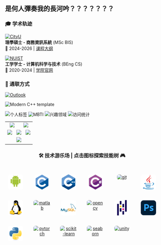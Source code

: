 ## 是何人彈奏我的長河吟？？？？？？？
<!-- <div style="float: right; margin: 20px 0 20px 40px; position: relative; z-index: 1;">
  <img width="320" 
       src="image/mirai.jpg" 
       style="
           border-radius: 20px; 
           box-shadow: 0 4px 8px rgba(0,0,0,0.1);
           border: 3px solid #f0f0f0;
           transform: rotate(2deg);
       ">
</div> -->
<div style="max-width: 560px;">

### 🎓 学术轨迹
[![CityU](https://img.shields.io/badge/香港城市大學(東莞)-商學院%20|%20資訊系統學系-AC145A?style=flat-square&logo=bank&logoColor=white)](https://www.cb.cityu.edu.hk/is)  
**理學碩士 - 商務資訊系統** (MSc BIS)  
📅 2024-2026 | [课程大纲](https://www.cb.cityu.edu.hk/is/postgraduate-degrees/taught-postgraduate/msc-business-information-systems)

[![NUIST](https://img.shields.io/badge/南京信息工程大学-计算机学院、网络空间安全学院-004080?style=flat-square&logo=shield&logoColor=white)](http://scs.nuist.edu.cn/)  
**工学学士 - 计算机科学与技术** (BEng CS)  
📅 2020-2024 | [学院官网](http://scs.nuist.edu.cn/)

### 📮 通联方式
[![Outlook](https://img.shields.io/badge/个人邮箱-wjw20020209@outlook.com-0072C6?style=flat-square&logo=microsoft-outlook)](mailto:wjw20020209@outlook.com)

</div>

<div>

![Modern C++ template][github-sub-title:img]

<!-- [![Anurag's GitHub stats](https://github-readme-stats.vercel.app/api?username=yukito0209&show_icons=true&theme=transparent&count_private=true&include_all_commits=true&card_width=40)](https://space.bilibili.com/13845177) -->

<!-- [![Top Langs](https://github-readme-stats.vercel.app/api/top-langs/?username=yukito0209&layout=compact&card_width=437)](https://space.bilibili.com/13845177) -->

![个人标签](https://img.shields.io/badge/喜欢-%F0%9F%90%8F%E6%91%B8%E9%B1%BC-89CFF0?style=flat) 
![MBTI](https://img.shields.io/badge/MBTI-%F0%9F%A4%94INFJ-9ED8D8?style=flat) 
![兴趣领域](https://img.shields.io/badge/爱好-%F0%9F%8E%AD%E5%8A%A8%E6%BC%AB+%F0%9F%93%B8%E6%91%84%E5%BD%B1-FFB6C1)
![访问统计](https://komarev.com/ghpvc/?username=yukito0209&color=9F7AEA&style=flat-square&abbreviated=true)

</div>


[github-sub-title:img]: https://readme-typing-svg.herokuapp.com?font=Fira+Code&size=24&duration=3000&pause=3000&color=F7B4E0&center=true&vCenter=true&multiline=true&width=435&height=85&lines=Kerwin+Wang;Stay+young%2C+stay+simple!


<table width="100%" align="center">
  <tr>
    <td colspan="3" align="center"><a href="https://github.com/anuraghazra/github-readme-stats">
      <picture>
        <source
          srcset="https://github-readme-stats.vercel.app/api?username=yukito0209&show_icons=true&hide_border=true&count_private=true&include_all_commits=true&number_format=long&bg_color=00000000&theme=dark"
          media="(prefers-color-scheme: dark)" />
        <source
          srcset="https://github-readme-stats.vercel.app/api?username=yukito0209&show_icons=true&hide_border=true&count_private=true&include_all_commits=true&number_format=long&bg_color=00000000"
          media="(prefers-color-scheme: light), (prefers-color-scheme: no-preference)" />
        <img src="https://github-readme-stats.vercel.app/api?username=yukito0209&show_icons=true&hide_border=true&count_private=true&include_all_commits=true&number_format=long" height="100%" />
      </picture>
    </a></td>
    <td colspan="3" align="center"><a href="https://github.com/denvercoder1/github-readme-streak-stats">
      <picture>
        <source
          srcset="https://github-readme-streak-stats-mirror.vercel.app/?user=yukito0209&mode=weekly&hide_border=true&background=00000000&theme=dark"
          media="(prefers-color-scheme: dark)" />
        <source
          srcset="https://github-readme-streak-stats-mirror.vercel.app/?user=yukito0209&mode=weekly&hide_border=true&background=00000000"
          media="(prefers-color-scheme: light), (prefers-color-scheme: no-preference)" />
        <img src="https://github-readme-streak-stats-mirror.vercel.app/?user=yukito0209&mode=weekly&hide_border=true" height="100%" />
      </picture>
    </a></td>
  </tr>
  <tr>
<!-- Thanks @zetaloop! -->
    <td colspan="2" align="center"><a href="https://github.com/vn7n24fzkq/github-profile-summary-cards">
      <picture>
        <source
          srcset="http://github-profile-summary-cards-mirror.vercel.app/api/cards/repos-per-language?username=yukito0209&border_color=0000&bg_color=0000&theme=nord_dark"
          media="(prefers-color-scheme: dark)" />
        <source
          srcset="http://github-profile-summary-cards-mirror.vercel.app/api/cards/repos-per-language?username=yukito0209&border_color=0000&bg_color=0000&theme=nord_bright"
          media="(prefers-color-scheme: light), (prefers-color-scheme: no-preference)" />
        <img src="http://github-profile-summary-cards-mirror.vercel.app/api/cards/repos-per-language?username=yukito0209&border_color=0000&bg_color=0000" height="100%" />
      </picture>
    </a></td>
    <td colspan="2" align="center"><a href="https://github.com/vn7n24fzkq/github-profile-summary-cards">
      <picture>
        <source
          srcset="http://github-profile-summary-cards-mirror.vercel.app/api/cards/most-commit-language?username=yukito0209&border_color=0000&bg_color=0000&theme=nord_dark"
          media="(prefers-color-scheme: dark)" />
        <source
          srcset="http://github-profile-summary-cards-mirror.vercel.app/api/cards/most-commit-language?username=yukito0209&border_color=0000&bg_color=0000&theme=nord_bright"
          media="(prefers-color-scheme: light), (prefers-color-scheme: no-preference)" />
        <img src="http://github-profile-summary-cards-mirror.vercel.app/api/cards/most-commit-language?username=yukito0209&border_color=0000&bg_color=0000" height="100%" />
      </picture>
    </a></td>
    <td colspan="2" align="center"><a href="https://github.com/vn7n24fzkq/github-profile-summary-cards">
<!-- UTC +8.00 好怪，等有空改成 UTC +08:00 -->
      <picture>
        <source
          srcset="http://github-profile-summary-cards-mirror.vercel.app/api/cards/productive-time?username=yukito0209&utcOffset=8&border_color=0000&bg_color=0000&theme=nord_dark"
          media="(prefers-color-scheme: dark)" />
        <source
          srcset="http://github-profile-summary-cards-mirror.vercel.app/api/cards/productive-time?username=yukito0209&utcOffset=8&border_color=0000&bg_color=0000&theme=nord_bright"
          media="(prefers-color-scheme: light), (prefers-color-scheme: no-preference)" />
        <img src="http://github-profile-summary-cards-mirror.vercel.app/api/cards/productive-time?username=yukito0209&utcOffset=8&border_color=0000&bg_color=0000" height="100%" />
      </picture>
    </a></td>
  </tr>
  <tr>
    <td colspan="6" align="center"><a href="https://github.com/ryo-ma/github-profile-trophy">
      <picture>
        <source
          srcset="https://github-profile-trophy.vercel.app/?username=yukito0209&column=7&row=1&margin-w=8&no-bg=true&no-frame=true&theme=onedark"
          media="(prefers-color-scheme: dark)" />
        <source
          srcset="https://github-profile-trophy.vercel.app/?username=yukito0209&column=7&row=1&margin-w=8&no-bg=true&no-frame=true"
          media="(prefers-color-scheme: light), (prefers-color-scheme: no-preference)" />
        <img src="https://github-profile-trophy.vercel.app/?username=yukito0209&column=7&row=1&margin-w=8&no-bg=true&no-frame=true" width="100%" />
      </picture>
    </a></td>
  </tr>
</table>


<h3 align="center">🛠️ 技术游乐场 | 点击图标探索技能树 🎮</h3>

<div align="center" style="padding: 1.5rem 0;">
  <div class="tech-grid" style="
    display: grid;
    grid-template-columns: repeat(auto-fit, minmax(60px, 1fr));
    gap: 1.2rem;
    max-width: 800px;
    margin: 0 auto;
  ">
    <a href="https://developer.android.com" target="_blank" rel="noreferrer" class="tech-icon">
      <img src="https://raw.githubusercontent.com/devicons/devicon/master/icons/android/android-original-wordmark.svg" 
           alt="Android" 
           style="transition: all 0.3s; width: 50px; height: 50px; border-radius: 12px; padding: 6px;">
    </a>
    <a href="https://www.cprogramming.com/" target="_blank" rel="noreferrer" class="tech-icon">
      <img src="https://raw.githubusercontent.com/devicons/devicon/master/icons/c/c-original.svg"
           alt="C" 
           style="transition: all 0.3s; width: 50px; height: 50px; border-radius: 12px; padding: 6px;">
    </a>
    <a href="https://www.w3schools.com/cpp/" target="_blank" rel="noreferrer" class="tech-icon">
      <img src="https://raw.githubusercontent.com/devicons/devicon/master/icons/cplusplus/cplusplus-original.svg"
           alt="cplusplus" 
           style="transition: all 0.3s; width: 50px; height: 50px; border-radius: 12px; padding: 6px;">
    </a>
    <a href="https://www.w3schools.com/cs/" target="_blank" rel="noreferrer" class="tech-icon">
      <img src="https://raw.githubusercontent.com/devicons/devicon/master/icons/csharp/csharp-original.svg"
           alt="csharp" 
           style="transition: all 0.3s; width: 50px; height: 50px; border-radius: 12px; padding: 6px;">
    </a>
    <a href="https://git-scm.com/" target="_blank" rel="noreferrer" class="tech-icon">
      <img src="https://www.vectorlogo.zone/logos/git-scm/git-scm-icon.svg"
           alt="git" 
           style="transition: all 0.3s; width: 50px; height: 50px; border-radius: 12px; padding: 6px;">
    </a>
    <a href="https://www.java.com" target="_blank" rel="noreferrer" class="tech-icon">
      <img src="https://raw.githubusercontent.com/devicons/devicon/master/icons/java/java-original.svg"
           alt="java" 
           style="transition: all 0.3s; width: 50px; height: 50px; border-radius: 12px; padding: 6px;">
    </a>
    <a href="https://www.linux.org/" target="_blank" rel="noreferrer" class="tech-icon">
      <img src="https://raw.githubusercontent.com/devicons/devicon/master/icons/linux/linux-original.svg"
           alt="linux" 
           style="transition: all 0.3s; width: 50px; height: 50px; border-radius: 12px; padding: 6px;">
    </a>
    <a href="https://www.mathworks.com/" target="_blank" rel="noreferrer" class="tech-icon">
      <img src="https://upload.wikimedia.org/wikipedia/commons/2/21/Matlab_Logo.png"
           alt="matlab" 
           style="transition: all 0.3s; width: 50px; height: 50px; border-radius: 12px; padding: 6px;">
    </a>
    <a href="https://www.mysql.com/" target="_blank" rel="noreferrer" class="tech-icon">
      <img src="https://raw.githubusercontent.com/devicons/devicon/master/icons/mysql/mysql-original-wordmark.svg"
           alt="mysql" 
           style="transition: all 0.3s; width: 50px; height: 50px; border-radius: 12px; padding: 6px;">
    </a>
    <a href="https://opencv.org/" target="_blank" rel="noreferrer" class="tech-icon">
      <img src="https://www.vectorlogo.zone/logos/opencv/opencv-icon.svg"
           alt="opencv" 
           style="transition: all 0.3s; width: 50px; height: 50px; border-radius: 12px; padding: 6px;">
    </a>
    <a href="https://pandas.pydata.org/" target="_blank" rel="noreferrer" class="tech-icon">
      <img src="https://raw.githubusercontent.com/devicons/devicon/2ae2a900d2f041da66e950e4d48052658d850630/icons/pandas/pandas-original.svg"
           alt="pandas" 
           style="transition: all 0.3s; width: 50px; height: 50px; border-radius: 12px; padding: 6px;">
    </a>
    <a href="https://www.photoshop.com/en" target="_blank" rel="noreferrer" class="tech-icon">
      <img src="https://raw.githubusercontent.com/devicons/devicon/master/icons/photoshop/photoshop-original.svg"
           alt="photoshop" 
           style="transition: all 0.3s; width: 50px; height: 50px; border-radius: 12px; padding: 6px;">
    </a>
    <a href="https://www.python.org" target="_blank" rel="noreferrer" class="tech-icon">
      <img src="https://raw.githubusercontent.com/devicons/devicon/master/icons/python/python-original.svg"
           alt="python" 
           style="transition: all 0.3s; width: 50px; height: 50px; border-radius: 12px; padding: 6px;">
    </a>
    <a href="https://pytorch.org/" target="_blank" rel="noreferrer" class="tech-icon">
      <img src="https://www.vectorlogo.zone/logos/pytorch/pytorch-icon.svg"
           alt="pytorch" 
           style="transition: all 0.3s; width: 50px; height: 50px; border-radius: 12px; padding: 6px;">
    </a>
    <a href="https://scikit-learn.org/" target="_blank" rel="noreferrer" class="tech-icon">
      <img src="https://upload.wikimedia.org/wikipedia/commons/0/05/Scikit_learn_logo_small.svg"
           alt="scikit-learn" 
           style="transition: all 0.3s; width: 50px; height: 50px; border-radius: 12px; padding: 6px;">
    </a>
    <a href="https://seaborn.pydata.org/" target="_blank" rel="noreferrer" class="tech-icon">
      <img src="https://seaborn.pydata.org/_images/logo-mark-lightbg.svg"
           alt="seaborn" 
           style="transition: all 0.3s; width: 50px; height: 50px; border-radius: 12px; padding: 6px;">
    </a>
    <a href="https://unity.com/" target="_blank" rel="noreferrer" class="tech-icon">
      <img src="https://www.vectorlogo.zone/logos/unity3d/unity3d-icon.svg"
           alt="unity" 
           style="transition: all 0.3s; width: 50px; height: 50px; border-radius: 12px; padding: 6px;">
    </a>
    
  </div>
</div>
